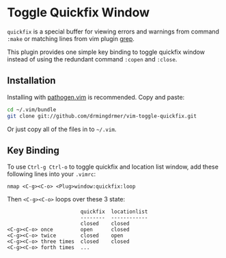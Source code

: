 # Toggle Quickfix Window

`quickfix` is a special buffer for viewing errors and warnings from command
`:make` or matching lines from vim plugin [grep][grep].

This plugin provides one simple key binding to toggle quickfix window
instead of using the redundant command `:copen` and `:close`.

##  Installation

Installing with [pathogen.vim](https://github.com/tpope/vim-pathogen)
 is recommended. Copy and paste:

```sh
cd ~/.vim/bundle
git clone git://github.com/drmingdrmer/vim-toggle-quickfix.git
```

Or just copy all of the files in to `~/.vim`.

## Key Binding

To use `Ctrl-g Ctrl-o` to toggle quickfix and location list window,
add these following lines into your `.vimrc`:

```
nmap <C-g><C-o> <Plug>window:quickfix:loop
```

Then `<C-g><C-o>` loops over these 3 state:

```
                        quickfix  locationlist
                        --------  ------------
                        closed    closed
<C-g><C-o> once         open      closed
<C-g><C-o> twice        closed    open
<C-g><C-o> three times  closed    closed
<C-g><C-o> forth times  ...
```

[grep]: https://github.com/vim-scripts/grep.vim.git

